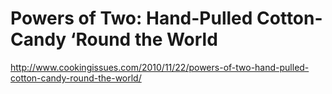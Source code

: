 <!--
id: 2129250601
link: http://kevinisom.info/post/2129250601/powers-of-two-hand-pulled-cotton-candy-round-the
slug: powers-of-two-hand-pulled-cotton-candy-round-the
date: Tue Dec 07 2010 17:58:28 GMT+1300 (NZDT)
raw: {"blog_name":"kevinisom","id":2129250601,"post_url":"http://kevinisom.info/post/2129250601/powers-of-two-hand-pulled-cotton-candy-round-the","slug":"powers-of-two-hand-pulled-cotton-candy-round-the","type":"link","date":"2010-12-07 04:58:28 GMT","timestamp":1291697908,"state":"published","format":"html","reblog_key":"w9jjPgP7","tags":[],"short_url":"http://tmblr.co/Zw68Yy1_wSaf","highlighted":[],"feed_item":"http://www.cookingissues.com/2010/11/22/powers-of-two-hand-pulled-cotton-candy-round-the-world/","from_feed_id":650234,"note_count":0,"title":"Powers of Two: Hand-Pulled Cotton-Candy ‘Round the World","url":"http://www.cookingissues.com/2010/11/22/powers-of-two-hand-pulled-cotton-candy-round-the-world/","description":""}
publish: 2010-12-07
tags: 
title: Powers of Two: Hand-Pulled Cotton-Candy ‘Round the World
-->


Powers of Two: Hand-Pulled Cotton-Candy ‘Round the World
========================================================

<http://www.cookingissues.com/2010/11/22/powers-of-two-hand-pulled-cotton-candy-round-the-world/>

